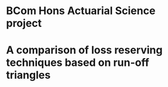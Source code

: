 # BCom Hons Actuarial Science project
# A comparison of loss reserving techniques based on run-off triangles
